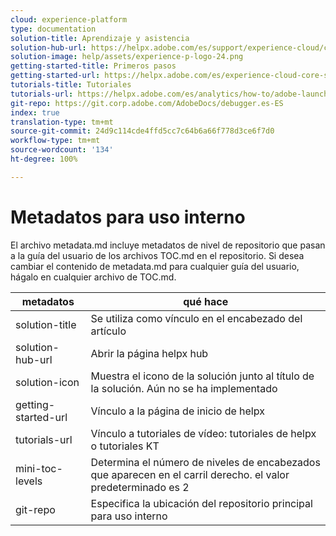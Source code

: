 ```yaml
---
cloud: experience-platform
type: documentation
solution-title: Aprendizaje y asistencia
solution-hub-url: https://helpx.adobe.com/es/support/experience-cloud/core-services.html
solution-image: help/assets/experience-p-logo-24.png
getting-started-title: Primeros pasos
getting-started-url: https://helpx.adobe.com/es/experience-cloud-core-services/get-started.html
tutorials-title: Tutoriales
tutorials-url: https://helpx.adobe.com/es/analytics/how-to/adobe-launch-publishing-process.html
git-repo: https://git.corp.adobe.com/AdobeDocs/debugger.es-ES
index: true
translation-type: tm+mt
source-git-commit: 24d9c114cde4ffd5cc7c64b6a66f778d3ce6f7d0
workflow-type: tm+mt
source-wordcount: '134'
ht-degree: 100%

---
```



# Metadatos para uso interno

El archivo metadata.md incluye metadatos de nivel de repositorio que pasan a la guía del usuario de los archivos TOC.md en el repositorio. Si desea cambiar el contenido de metadata.md para cualquier guía del usuario, hágalo en cualquier archivo de TOC.md.

| metadatos | qué hace |
|--- |--- |
| solution-title | Se utiliza como vínculo en el encabezado del artículo |
| solution-hub-url | Abrir la página helpx hub |
| solution-icon | Muestra el icono de la solución junto al título de la solución. Aún no se ha implementado |
| getting-started-url | Vínculo a la página de inicio de helpx |
| tutorials-url | Vínculo a tutoriales de vídeo: tutoriales de helpx o tutoriales KT |
| mini-toc-levels | Determina el número de niveles de encabezados que aparecen en el carril derecho. el valor predeterminado es 2 |
| git-repo | Especifica la ubicación del repositorio principal para uso interno |
